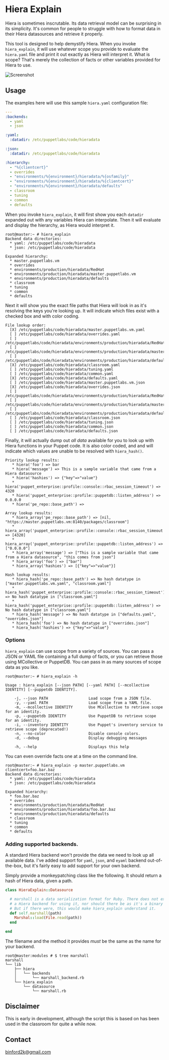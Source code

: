 # Hiera Explain

Hiera is sometimes inscrutable. Its data retrieval model can be surprising in
its simplicity. It's common for people to struggle with how to format data in
their Hiera datasources and retrieve it properly.

This tool is designed to help demystify Hiera. When you invoke `hiera_explain`,
it will use whatever scope you provide to evaluate the `hiera.yaml` file and
print it out exactly as Hiera will interpret it. What is scope? That's merely
the collection of facts or other variables provided for Hiera to use.

![Screenshot](screenshot.png)

## Usage

The examples here will use this sample `hiera.yaml` configuration file:

```yaml
---
:backends:
  - yaml
  - json

:yaml:
  :datadir: /etc/puppetlabs/code/hieradata

:json:
  :datadir: /etc/puppetlabs/code/hieradata

:hierarchy:
  - "%{clientcert}"
  - overrides
  - "environments/%{environment}/hieradata/%{osfamily}"
  - "environments/%{environment}/hieradata/%{clientcert}"
  - "environments/%{environment}/hieradata/defaults"
  - classroom
  - tuning
  - common
  - defaults
```

When you invoke `hiera_explain`, it will first show you each `datadir` expanded
out with any variables Hiera can interpolate. Then it will evaluate and display
the hierarchy, as Hiera would interpret it.

```
root@master:~ # hiera_explain
Backend data directories:
  * yaml: /etc/puppetlabs/code/hieradata
  * json: /etc/puppetlabs/code/hieradata

Expanded hierarchy:
  * master.puppetlabs.vm
  * overrides
  * environments/production/hieradata/RedHat
  * environments/production/hieradata/master.puppetlabs.vm
  * environments/production/hieradata/defaults
  * classroom
  * tuning
  * common
  * defaults
```

Next it will show you the exact file paths that Hiera will look in as it's
resolving the keys you're looking up. It will indicate which files exist with a
checked box and with color coding.

```
File lookup order:
  [X] /etc/puppetlabs/code/hieradata/master.puppetlabs.vm.yaml
  [ ] /etc/puppetlabs/code/hieradata/overrides.yaml
  [ ] /etc/puppetlabs/code/hieradata/environments/production/hieradata/RedHat.yaml
  [ ] /etc/puppetlabs/code/hieradata/environments/production/hieradata/master.puppetlabs.vm.yaml
  [ ] /etc/puppetlabs/code/hieradata/environments/production/hieradata/defaults.yaml
  [X] /etc/puppetlabs/code/hieradata/classroom.yaml
  [ ] /etc/puppetlabs/code/hieradata/tuning.yaml
  [ ] /etc/puppetlabs/code/hieradata/common.yaml
  [X] /etc/puppetlabs/code/hieradata/defaults.yaml
  [ ] /etc/puppetlabs/code/hieradata/master.puppetlabs.vm.json
  [X] /etc/puppetlabs/code/hieradata/overrides.json
  [ ] /etc/puppetlabs/code/hieradata/environments/production/hieradata/RedHat.json
  [ ] /etc/puppetlabs/code/hieradata/environments/production/hieradata/master.puppetlabs.vm.json
  [ ] /etc/puppetlabs/code/hieradata/environments/production/hieradata/defaults.json
  [ ] /etc/puppetlabs/code/hieradata/classroom.json
  [ ] /etc/puppetlabs/code/hieradata/tuning.json
  [ ] /etc/puppetlabs/code/hieradata/common.json
  [ ] /etc/puppetlabs/code/hieradata/defaults.json
```

Finally, it will actually dump out *all data* available for you to look up with
Hiera functions in your Puppet code. It is also color coded, and and will indicate
which values are unable to be resolved with `hiera_hash()`.

```
Priority lookup results:
   * hiera('foo') => bar
   * hiera('message') => This is a sample variable that came from a Hiera datasource
   * hiera('hashies') => {"key"=>"value"}
   * hiera('puppet_enterprise::profile::console::rbac_session_timeout') => 4320
   * hiera('puppet_enterprise::profile::puppetdb::listen_address') => 0.0.0.0
   * hiera('pe_repo::base_path') =>

Array lookup results:
   * hiera_array('pe_repo::base_path') => [nil, "https://master.puppetlabs.vm:8140/packages/classroom"]
   * hiera_array('puppet_enterprise::profile::console::rbac_session_timeout') => [4320]
   * hiera_array('puppet_enterprise::profile::puppetdb::listen_address') => ["0.0.0.0"]
   * hiera_array('message') => ["This is a sample variable that came from a Hiera datasource", "this comes from json"]
   * hiera_array('foo') => ["bar"]
   * hiera_array('hashies') => [{"key"=>"value"}]

Hash lookup results:
   * hiera_hash('pe_repo::base_path') => No hash datatype in ["master.puppetlabs.vm.yaml", "classroom.yaml"]
   * hiera_hash('puppet_enterprise::profile::console::rbac_session_timeout') => No hash datatype in ["classroom.yaml"]
   * hiera_hash('puppet_enterprise::profile::puppetdb::listen_address') => No hash datatype in ["classroom.yaml"]
   * hiera_hash('message') => No hash datatype in ["defaults.yaml", "overrides.json"]
   * hiera_hash('foo') => No hash datatype in ["overrides.json"]
   * hiera_hash('hashies') => {"key"=>"value"}
```

### Options

`hiera_explain` can use scope from a variety of sources. You can pass a JSON or
YAML file containing a full dump of facts, or you can retrieve those using
MCollective or PuppetDB. You can pass in as many sources of scope data as you like.

```
root@master:~ # hiera_explain -h

Usage : hiera_explain [--json PATH] [--yaml PATH] [--mcollective IDENTITY] [--puppetdb IDENTITY].

    -j, --json PATH                  Load scope from a JSON file.
    -y, --yaml PATH                  Load scope from a YAML file.
    -m, --mcollective IDENTITY       Use MCollective to retrieve scope for an identity.
    -p, --puppetdb IDENTITY          Use PuppetDB to retrieve scope for an identity.
    -i, --inventory IDENTITY         Use Puppet's inventory service to retrieve scope (deprecated!)
    -n, --no-color                   Disable console colors.
    -d, --debug                      Display debugging messages

    -h, --help                       Displays this help
```

You can even override facts one at a time on the command line.

```
root@master:~ # hiera_explain -p master.puppetlabs.vm clientcert=foo.bar.baz
Backend data directories:
  * yaml: /etc/puppetlabs/code/hieradata
  * json: /etc/puppetlabs/code/hieradata

Expanded hierarchy:
  * foo.bar.baz
  * overrides
  * environments/production/hieradata/RedHat
  * environments/production/hieradata/foo.bar.baz
  * environments/production/hieradata/defaults
  * classroom
  * tuning
  * common
  * defaults
```

### Adding supported backends.

A standard Hiera backend won't provide the data we need to look up all available
data. I've added support for `yaml`, `json`, and `eyaml` backend out-of-the-box,
but it's fairly easy to add support for your own backend.

Simply provide a monkeypatching class like the following. It should return a
hash of Hiera data, given a path.

```ruby
class HieraExplain::Datasource

  # marshall is a data serialization format for Ruby. There does not exist
  # a Hiera backend for using it, nor should there be as it's a binary format.
  # But if there were, this would make hiera_explain understand it.
  def self.marshall(path)
    Marshal::load(File.read(path))
  end

end
```

The filename and the method it provides *must* be the same as the name for your
backend.

```
root@master:modules # $ tree marshall
marshall
└── lib
    ├── hiera
    │   └── backends
    │       └── marshall_backend.rb
    └── hiera_explain
        └── datasource
            └── marshall.rb
```

## Disclaimer

This is early in development, although the script this is based on has been used
in the classroom for quite a while now.

Contact
-------

binford2k@gmail.com
